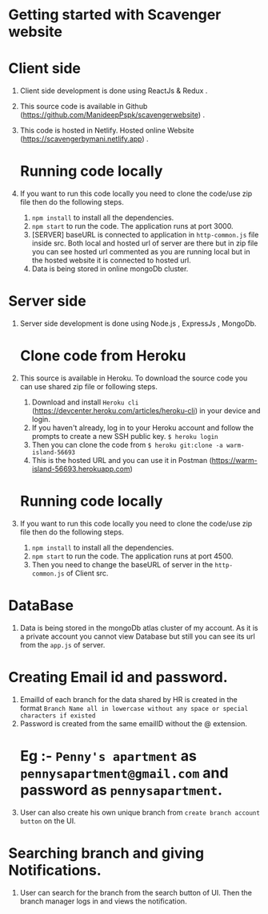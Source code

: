 # Getting started with Scavenger website

# Client side
1. Client side development is done using ReactJs & Redux .
2. This source code is available in Github (https://github.com/ManideepPspk/scavengerwebsite) .
3. This code is hosted in Netlify. Hosted online Website (https://scavengerbymani.netlify.app) .

    # Running code locally
4. If you want to run this code locally you need to clone the code/use zip file then do the following steps. 
    1. `npm install` to install all the dependencies.
    2. `npm start` to run the code. The application runs at port 3000.
    3. [SERVER] baseURL is connected to application in `http-common.js` file inside src. Both local and hosted url of server are there but in zip file you can see hosted url commented as you are running local but in the hosted website it is connected to hosted url.
    4. Data is being stored in online mongoDb cluster.

# Server side
1. Server side development is done using Node.js , ExpressJs , MongoDb.

    # Clone code from Heroku
2. This source is available in Heroku. To download the source code you can use shared zip file or following steps.
    1. Download and install `Heroku cli` (https://devcenter.heroku.com/articles/heroku-cli) in your device and login.
    2. If you haven't already, log in to your Heroku account and follow the prompts to create a new SSH public key. `$ heroku login`
    3. Then you can clone the code from `$ heroku git:clone -a warm-island-56693`
    4. This is the hosted URL and you can use it in Postman (https://warm-island-56693.herokuapp.com)

    # Running code locally
3. If you want to run this code locally you need to clone the code/use zip file then do the following steps.
    1. `npm install` to install all the dependencies.
    2. `npm start` to run the code. The application runs at port 4500. 
    3. Then you need to change the baseURL of server in the `http-common.js` of Client src.

# DataBase
1. Data is being stored in the mongoDb atlas cluster of my account. As it is a private account you cannot view Database but still you can see its url from the `app.js` of server.

# Creating Email id and password.
1. EmailId of each branch for the data shared by HR is created in the format `Branch Name all in lowercase without any space or special characters if existed`
2. Password is created from the same emailID without the @ extension.
    # Eg :- `Penny's apartment` as `pennysapartment@gmail.com` and password as `pennysapartment`.
3. User can also create his own unique branch from `create branch account button` on the UI.

# Searching branch and giving Notifications.
1. User can search for the branch from the search button of UI. Then the branch manager logs in and views the notification.

